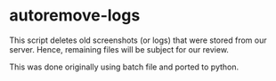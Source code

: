 # autoremove-logs

This script deletes old screenshots (or logs) that were stored from our server. Hence, remaining files will be subject for our review. 

This was done originally using batch file and ported to python.